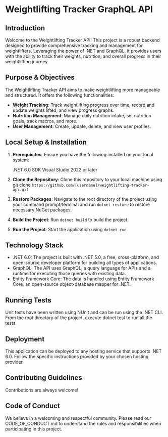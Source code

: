 # Weightlifting Tracker GraphQL API

## Introduction

Welcome to the Weightlifting Tracker API! This project is a robust backend designed to provide comprehensive tracking and management for weightlifters. Leveraging the power of .NET and GraphQL, it provides users with the ability to track their weights, nutrition, and overall progress in their weightlifting journey.

## Purpose & Objectives

The Weightlifting Tracker API aims to make weightlifting more manageable and structured. It offers the following functionalities:

- **Weight Tracking**: Track weightlifting progress over time, record and update weights lifted, and view progress graphs.
- **Nutrition Management**: Manage daily nutrition intake, set nutrition goals, track macros, and more.
- **User Management**: Create, update, delete, and view user profiles.

## Local Setup & Installation

1. **Prerequisites**: Ensure you have the following installed on your local system:

    .NET 6.0 SDK
    Visual Studio 2022 or later
2. **Clone the Repository**: Clone this repository to your local machine using git clone ```https://github.com/[username]/weightlifting-tracker-api.git```
3. **Restore Packages**: Navigate to the root directory of the project using your command prompt/terminal and run ```dotnet restore``` to restore necessary NuGet packages.
4. **Build the Project**: Run ```dotnet build``` to build the project.
5. **Run the Project**: Start the application using ```dotnet run```.

## Technology Stack

  - .NET 6.0: The project is built with .NET 5.0, a free, cross-platform, and open-source developer platform for building all types of applications.
  - GraphQL: The API uses GraphQL, a query language for APIs and a runtime for executing those queries with existing data.
  - Entity Framework Core: The data is handled using Entity Framework Core, an open-source object-database mapper for .NET.

## Running Tests

Unit tests have been written using NUnit and can be run using the .NET CLI. From the root directory of the project, execute dotnet test to run all the tests.

## Deployment

This application can be deployed to any hosting service that supports .NET 6.0. Follow the specific instructions provided by your chosen hosting provider.

## Contributing Guidelines

Contributions are always welcome!

## Code of Conduct

We believe in a welcoming and respectful community. Please read our CODE_OF_CONDUCT.md to understand the rules and responsibilities when participating in this project.
